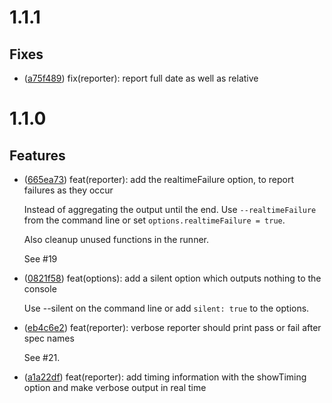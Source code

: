 # 1.1.1
## Fixes
- ([a75f489](https://github.com/juliemr/minijasminenode/commit/a75f4894852e8cbb3a9b3a556ff993dced200cea)) 
  fix(reporter): report full date as well as relative

# 1.1.0

## Features
- ([665ea73](https://github.com/juliemr/minijasminenode/commit/665ea73352eb92c98706da1d9f008eefd6bb89e0)) 
  feat(reporter): add the realtimeFailure option, to report failures as they occur

  Instead of aggregating the output until the end. Use `--realtimeFailure` from the command line or
  set `options.realtimeFailure = true`.

  Also cleanup unused functions in the runner.

  See #19

- ([0821f58](https://github.com/juliemr/minijasminenode/commit/0821f58eabbe81b298ad87487901304fec384c87)) 
  feat(options): add a silent option which outputs nothing to the console

  Use --silent on the command line or add `silent: true` to the options.

- ([eb4c6e2](https://github.com/juliemr/minijasminenode/commit/eb4c6e24814dd902c23441458b42f9565b0717c1)) 
  feat(reporter): verbose reporter should print pass or fail after spec names

  See #21.

- ([a1a22df](https://github.com/juliemr/minijasminenode/commit/a1a22df6c4dec39be5398e1373a5a4cc81c2a073)) 
  feat(reporter): add timing information with the showTiming option and make verbose output in real
  time
